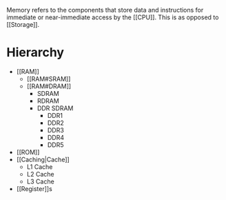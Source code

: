 Memory refers to the components that store data and instructions for immediate or near-immediate access by the [[CPU]]. This is as opposed to [[Storage]].

# Hierarchy
* [[RAM]]
	* [[RAM#SRAM]]
	* [[RAM#DRAM]]
		* SDRAM
		* RDRAM
		* DDR SDRAM
			* DDR1
			* DDR2
			* DDR3
			* DDR4
			* DDR5
* [[ROM]]
* [[Caching|Cache]]
	* L1 Cache
	* L2 Cache
	* L3 Cache
* [[Register]]s
